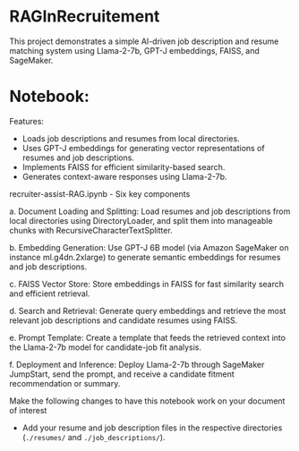 # RAGInRecruitement
This project demonstrates a simple AI-driven job description and resume matching system using Llama-2-7b, GPT-J embeddings, FAISS, and SageMaker.

# Notebook:
 
Features:

- Loads job descriptions and resumes from local directories.
- Uses GPT-J embeddings for generating vector representations of resumes and job descriptions.
- Implements FAISS for efficient similarity-based search.
- Generates context-aware responses using Llama-2-7b.

recruiter-assist-RAG.ipynb - Six key components

a. Document Loading and Splitting: Load resumes and job descriptions from local directories using DirectoryLoader, and split them into manageable chunks with RecursiveCharacterTextSplitter.

b. Embedding Generation: Use GPT-J 6B model (via Amazon SageMaker on instance ml.g4dn.2xlarge) to generate semantic embeddings for resumes and job descriptions.

c. FAISS Vector Store: Store embeddings in FAISS for fast similarity search and efficient retrieval.

d. Search and Retrieval: Generate query embeddings and retrieve the most relevant job descriptions and candidate resumes using FAISS.

e. Prompt Template: Create a template that feeds the retrieved context into the Llama-2-7b model for candidate-job fit analysis.

f. Deployment and Inference: Deploy Llama-2-7b through SageMaker JumpStart, send the prompt, and receive a candidate fitment recommendation or summary.


Make the following changes to have this notebook work on your document of interest 
  - Add your resume and job description files in the respective directories (`./resumes/` and `./job_descriptions/`). 

